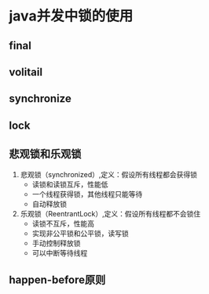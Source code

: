 # java并发中锁的使用

## final

## volitail

## synchronize

## lock

## 悲观锁和乐观锁
1. 悲观锁（synchronized）,定义：假设所有线程都会获得锁
    * 读锁和读锁互斥，性能低
    * 一个线程获得锁，其他线程只能等待
    * 自动释放锁
2. 乐观锁（ReentrantLock）,定义：假设所有线程都不会锁住
    * 读锁不互斥，性能高
    * 实现非公平锁和公平锁，读写锁
    * 手动控制释放锁
    * 可以中断等待线程

## happen-before原则
